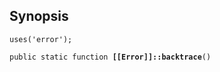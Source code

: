 ## Synopsis

<code>uses('error');</code>

<code>public static function <b>[[Error]]::backtrace</b>()</code>

